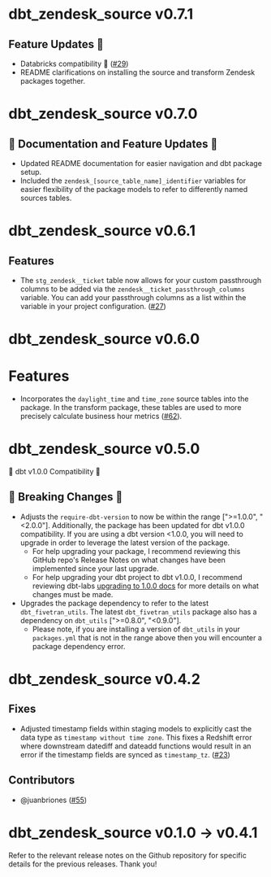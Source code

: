 # dbt_zendesk_source v0.7.1

## Feature Updates 🎉
- Databricks compatibility 🧱 ([#29](https://github.com/fivetran/dbt_zendesk_source/pull/29))
- README clarifications on installing the source and transform Zendesk packages together.

# dbt_zendesk_source v0.7.0
## 🎉 Documentation and Feature Updates 🎉
- Updated README documentation for easier navigation and dbt package setup.
- Included the `zendesk_[source_table_name]_identifier` variables for easier flexibility of the package models to refer to differently named sources tables.
# dbt_zendesk_source v0.6.1
## Features
- The `stg_zendesk__ticket` table now allows for your custom passthrough columns to be added via the `zendesk__ticket_passthrough_columns` variable. You can add your passthrough columns as a list within the variable in your project configuration. ([#27](https://github.com/fivetran/dbt_zendesk_source/pull/27))
# dbt_zendesk_source v0.6.0

# Features
- Incorporates the `daylight_time` and `time_zone` source tables into the package. In the transform package, these tables are used to more precisely calculate business hour metrics ([#62](https://github.com/fivetran/dbt_zendesk/issues/62)). 

# dbt_zendesk_source v0.5.0
🎉 dbt v1.0.0 Compatibility 🎉
## 🚨 Breaking Changes 🚨
- Adjusts the `require-dbt-version` to now be within the range [">=1.0.0", "<2.0.0"]. Additionally, the package has been updated for dbt v1.0.0 compatibility. If you are using a dbt version <1.0.0, you will need to upgrade in order to leverage the latest version of the package.
  - For help upgrading your package, I recommend reviewing this GitHub repo's Release Notes on what changes have been implemented since your last upgrade.
  - For help upgrading your dbt project to dbt v1.0.0, I recommend reviewing dbt-labs [upgrading to 1.0.0 docs](https://docs.getdbt.com/docs/guides/migration-guide/upgrading-to-1-0-0) for more details on what changes must be made.
- Upgrades the package dependency to refer to the latest `dbt_fivetran_utils`. The latest `dbt_fivetran_utils` package also has a dependency on `dbt_utils` [">=0.8.0", "<0.9.0"].
  - Please note, if you are installing a version of `dbt_utils` in your `packages.yml` that is not in the range above then you will encounter a package dependency error.

# dbt_zendesk_source v0.4.2
## Fixes
- Adjusted timestamp fields within staging models to explicitly cast the data type as `timestamp without time zone`. This fixes a Redshift error where downstream datediff and dateadd functions would result in an error if the timestamp fields are synced as `timestamp_tz`. ([#23](https://github.com/fivetran/dbt_zendesk_source/pull/23))

## Contributors
- @juanbriones ([#55](https://github.com/fivetran/dbt_zendesk/issues/55))


# dbt_zendesk_source v0.1.0 -> v0.4.1
Refer to the relevant release notes on the Github repository for specific details for the previous releases. Thank you!
